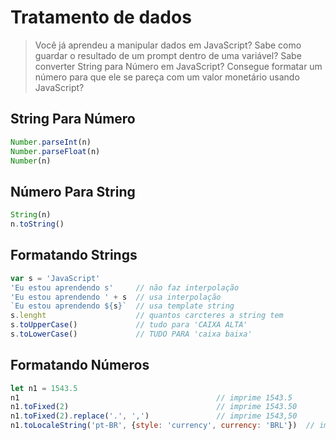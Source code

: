 # Tratamento de dados

>Você já aprendeu a manipular dados em JavaScript? Sabe como guardar o resultado de um prompt dentro de uma variável? Sabe converter String para Número em JavaScript? Consegue formatar um número para que ele se pareça com um valor monetário usando JavaScript?

## String Para Número

~~~javascript
Number.parseInt(n)
Number.parseFloat(n)
Number(n)
~~~

## Número Para String

~~~javascript
String(n)
n.toString()
~~~

## Formatando Strings

~~~javascript
var s = 'JavaScript'
'Eu estou aprendendo s'     // não faz interpolação
'Eu estou aprendendo ' + s  // usa interpolação
`Eu estou aprendendo ${s}`  // usa template string
s.lenght                    // quantos carcteres a string tem
s.toUpperCase()             // tudo para 'CAIXA ALTA'
s.toLowerCase()             // TUDO PARA 'caixa baixa'
~~~

## Formatando Números

~~~javascript
let n1 = 1543.5
n1                                            // imprime 1543.5      
n1.toFixed(2)                                 // imprime 1543.50
n1.toFixed(2).replace('.', ',')               // imprime 1543,50
n1.toLocaleString('pt-BR', {style: 'currency', currency: 'BRL'})  // imprime R$ 1.543,50
~~~